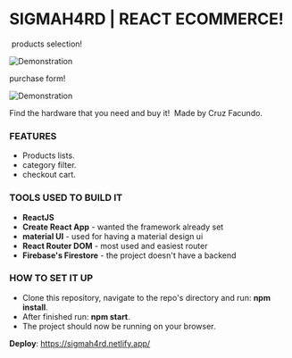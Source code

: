 # SIGMAH4RD | REACT ECOMMERCE!
​
products selection!

![Demonstration](https://media.giphy.com/media/yzX87qVBAiJlhcmbTn/giphy.gif)

purchase form!

![Demonstration](​https://media.giphy.com/media/gVtnEdoKBCAd83TWmV/giphy.gif)
​

Find the hardware that you need and buy it!
​
Made by Cruz Facundo.
​
### FEATURES​
- Products lists.
- category filter.
- checkout cart.

### TOOLS USED TO BUILD IT ​
- **ReactJS**
- **Create React App** - wanted the framework already set
- **material UI** - used for having a material design ui
- **React Router DOM** - most used and easiest router
- **Firebase's Firestore** - the project doesn't have a backend
​
### HOW TO SET IT UP​
- Clone this repository, navigate to the repo's directory and run: **npm install**.
- After finished run: **npm start**.
- The project should now be running on your browser.

**Deploy**: https://sigmah4rd.netlify.app/